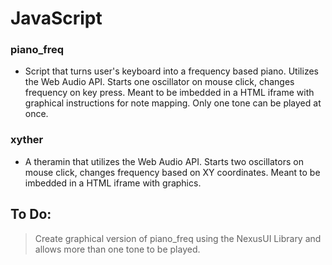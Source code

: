 # JavaScript

### piano_freq
* Script that turns user's keyboard into a frequency based piano. Utilizes the Web Audio API.  Starts one oscillator on mouse click, changes frequency on key press. Meant to be imbedded in a HTML iframe with graphical instructions for note mapping. Only one tone can be played at once.

### xyther
* A theramin that utilizes the Web Audio API.  Starts two oscillators on mouse click, changes frequency based on XY coordinates. Meant to be imbedded in a HTML iframe with graphics.

## To Do:
> Create graphical version of piano_freq using the NexusUI Library and allows more than one tone to be played.
